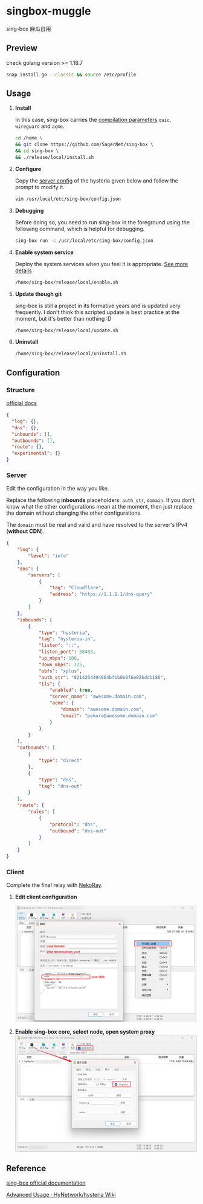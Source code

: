 # singbox-muggle
sing-box 麻瓜自用

## Preview

check golang version >= 1.18.7

```bash
snap install go --classic && source /etc/profile
```

## Usage

1. **Install**

   In this case, sing-box carries the [compilation parameters](https://github.com/SagerNet/sing-box/blob/16d959e6770932e88608cb3487b87f7c21eab103/release/local/install.sh#L13) `quic`, `wireguard` and `acme`.

   ```bash
   cd /home \
   && git clone https://github.com/SagerNet/sing-box \
   && cd sing-box \
   && ./release/local/install.sh
   ```

2. **Configure**

   Copy the [server config](#tempalte) of the hysteria given below and follow the prompt to modify it.

   ```bash
   vim /usr/local/etc/sing-box/config.json
   ```

3. **Debugging**

   Before doing so, you need to run sing-box in the foreground using the following command, which is helpful for debugging.

   ```bash
   sing-box run -c /usr/local/etc/sing-box/config.json
   ```

4. **Enable system service**

   Deploy the system services when you feel it is appropriate.  [See more details](https://sing-box.sagernet.org/examples/linux-server-installation/)

   ```bash
   /home/sing-box/release/local/enable.sh
   ```

5. **Update though git**

   sing-box is still a project in its formative years and is updated very frequently. I don't think this scripted update is best practice at the moment, but it's better than nothing :D

   ```bash
   /home/sing-box/release/local/update.sh
   ```

5. **Uninstall**

   ```bash
   /home/sing-box/release/local/uninstall.sh
   ```

## Configuration

### Structure

[official docs](https://sing-box.sagernet.org/configuration/outbound/hysteria/)

```json
{
  "log": {},
  "dns": {},
  "inbounds": [],
  "outbounds": [],
  "route": {},
  "experimental": {}
}
```

### Server

<span id='tempalte'></span>

Edit the configuration in the way you like.  

Replace the following **inbounds** placeholders: `auth_str`, `domain`. If you don't know what the other configurations mean at the moment, then just replace the domain without changing the other configurations. 

The `domain` must be real and valid and have resolved to the server's IPv4 (**without CDN**). 

```json
{
    "log": {
        "level": "info"
    },
    "dns": {
        "servers": [
            {
                "tag": "Cloudflare",
                "address": "https://1.1.1.1/dns-query"
            }
        ]
    },
    "inbounds": [
        {
            "type": "hysteria",
            "tag": "hysteria-in",
            "listen": "::",
            "listen_port": 58403,
            "up_mbps": 100,
            "down_mbps": 125,
            "obfs": "xplus",
            "auth_str": "8214264494064bfbb0b8f6e82bddb186",
            "tls": {
                "enabled": true,
                "server_name": "awesome.domain.com",
                "acme": {
                    "domain": "awesome.domain.com",
                    "email": "pekora@awesome.domain.com"
                }
            }
        }
    ],
    "outbounds": [
        {
            "type": "direct"
        },
        {
            "type": "dns",
            "tag": "dns-out"
        }
    ],
    "route": {
        "rules": [
            {
                "protocol": "dns",
                "outbound": "dns-out"
            }
        ]
    }
}
```

### Client

Complete the final relay with [NekoRay](https://github.com/MatsuriDayo/nekoray). 

1. **Edit client configuration**

   ![image-20221102041835520](./docs/image-20221102041835520.png)

2. **Enable sing-box core, select node, open system proxy** ![image-20221102041212854](./docs/image-20221102041212854-16673343144372.png)

## Reference

[sing-box official documentation](https://sing-box.sagernet.org/examples/linux-server-installation/#other-commands)

[Advanced Usage · HyNetwork/hysteria Wiki](https://github.com/HyNetwork/hysteria/wiki/Advanced-Usage)
